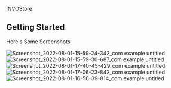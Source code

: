 
INVOStore

## Getting Started  

Here's Some Screenshots


![Screenshot_2022-08-01-15-59-24-342_com example untitled](https://user-images.githubusercontent.com/116195220/197079813-5704abfa-3fb9-440f-b788-c71be55fad80.jpg)
![Screenshot_2022-08-01-15-59-30-687_com example untitled](https://user-images.githubusercontent.com/116195220/197079816-6f021b6c-aaec-4df8-9923-77eaa8077cf7.jpg)
![Screenshot_2022-08-01-17-40-45-429_com example untitled](https://user-images.githubusercontent.com/116195220/197079817-d0ac50b0-de2f-4b54-b837-db011d67eaab.jpg)
![Screenshot_2022-08-01-17-06-23-842_com example untitled](https://user-images.githubusercontent.com/116195220/197079818-e99e3388-758d-40db-a25a-56fb0d3faa75.jpg)
![Screenshot_2022-08-01-16-56-39-814_com example untitled](https://user-images.githubusercontent.com/116195220/197079820-c7e47ea5-653f-4083-bc31-7dd8f60f5b1f.jpg)
